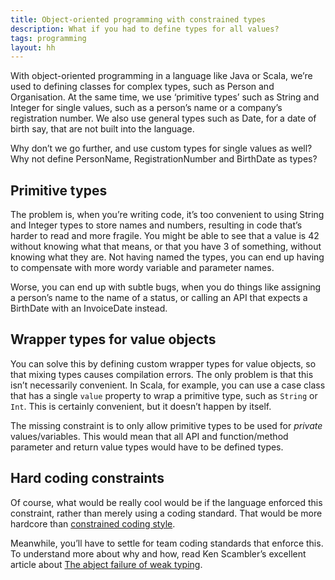 ```yaml
---
title: Object-oriented programming with constrained types
description: What if you had to define types for all values?
tags: programming
layout: hh
---
```


With object-oriented programming in a language like Java or Scala, we’re used to defining classes for complex types, such as Person and Organisation. At the same time, we use ‘primitive types’ such as String and Integer for single values, such as a person’s name or a company’s registration number. We also use general types such as Date, for a date of birth say, that are not built into the language.

Why don’t we go further, and use custom types for single values as well? Why not define PersonName, RegistrationNumber and BirthDate as types?

## Primitive types

The problem is, when you’re writing code, it’s too convenient to using String and Integer types to store names and numbers, resulting in code that’s harder to read and more fragile. You might be able to see that a value is 42 without knowing what that means, or that you have 3 of something, without knowing what they are. Not having named the types, you can end up having to compensate with more wordy variable and parameter names.

Worse, you can end up with subtle bugs, when you do things like assigning a person’s name to the name of a status, or calling an API that expects a BirthDate with an InvoiceDate instead.

## Wrapper types for value objects

You can solve this by defining custom wrapper types for value objects, so that mixing types causes compilation errors. The only problem is that this isn’t necessarily convenient. In Scala, for example, you can use a case class that has a single `value` property to wrap a primitive type, such as `String` or `Int`. This is certainly convenient, but it doesn’t happen by itself.

The missing constraint is to only allow primitive types to be used for _private_ values/variables. This would mean that all API and function/method parameter and return value types would have to be defined types.

## Hard coding constraints

Of course, what would be really cool would be if the language enforced this constraint, rather than merely using a coding standard. That would be more hardcore than [constrained coding style](https://hilton.org.uk/blog/contstrained-coding-style).

Meanwhile, you’ll have to settle for team coding standards that enforce this. To understand more about why and how, read Ken Scambler’s excellent article about [The abject failure of weak typing](http://techblog.realestate.com.au/the-abject-failure-of-weak-typing/).
